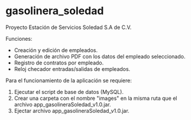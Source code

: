 # gasolinera_soledad
Proyecto Estación de Servicios Soledad S.A de C.V.

Funciones:

* Creación y edición de empleados.
* Generación de archivo PDF con los datos del empleado seleccionado.
* Registro de contratos por empleado.
* Reloj checador entradas/salidas de empleados.


Para el funcionamiento de la aplicación se requiere:

1. Ejecutar el script de base de datos (MySQL).
2. Crear una carpeta con el nombre "images" en la misma ruta que el archivo app_gasolineraSoledad_v1.0.jar.
3. Ejectar archivo app_gasolineraSoledad_v1.0.jar.


